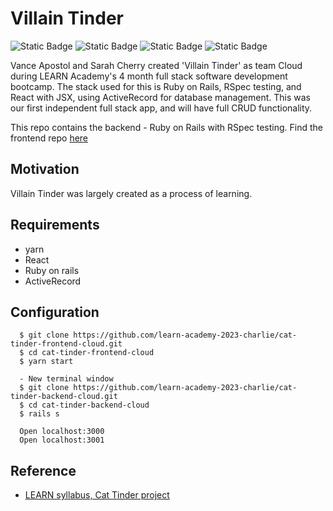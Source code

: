 # Villain Tinder 
![Static Badge](https://img.shields.io/badge/stack-ruby%20on%20rails-darkred) ![Static Badge](https://img.shields.io/badge/UI-react-steelblue) ![Static Badge](https://img.shields.io/badge/testing-rspec%2Fjs%20unit-darkgreen) ![Static Badge](https://img.shields.io/badge/db-activerecord-midnightblue)


Vance Apostol and Sarah Cherry created 'Villain Tinder' as team Cloud during LEARN Academy's 4 month full stack software development bootcamp. The stack used for this is Ruby on Rails, RSpec testing, and React with JSX, using ActiveRecord for database management. This was our first independent full stack app, and will have full CRUD functionality. 

This repo contains the backend - Ruby on Rails with RSpec testing. Find the frontend repo [here](https://github.com/learn-academy-2023-charlie/cat-tinder-frontend-cloud/blob/main/README.md)

## Motivation
Villain Tinder was largely created as a process of learning.

## Requirements
 - yarn
 - React
 - Ruby on rails
 - ActiveRecord

## Configuration

```
  $ git clone https://github.com/learn-academy-2023-charlie/cat-tinder-frontend-cloud.git
  $ cd cat-tinder-frontend-cloud
  $ yarn start

  - New terminal window
  $ git clone https://github.com/learn-academy-2023-charlie/cat-tinder-backend-cloud.git
  $ cd cat-tinder-backend-cloud
  $ rails s
  
  Open localhost:3000
  Open localhost:3001
```

## Reference
+ [LEARN syllabus, Cat Tinder project](https://github.com/learn-academy-2023-charlie/syllabus#unit-eight-cat-tinder-combining-react-and-rails)
